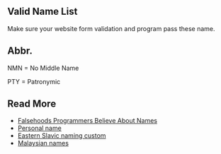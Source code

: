 Valid Name List
---------------

Make sure your website form validation and program pass these name.

Abbr.
-----

NMN = No Middle Name

PTY = Patronymic

Read More
---------

* [Falsehoods Programmers Believe About Names](https://www.kalzumeus.com/2010/06/17/falsehoods-programmers-believe-about-names/)
* [Personal name](https://en.wikipedia.org/wiki/Personal_name)
* [Eastern Slavic naming custom](https://en.wikipedia.org/wiki/Eastern_Slavic_naming_customs)
* [Malaysian names](https://en.wikipedia.org/wiki/Malaysian_names)

